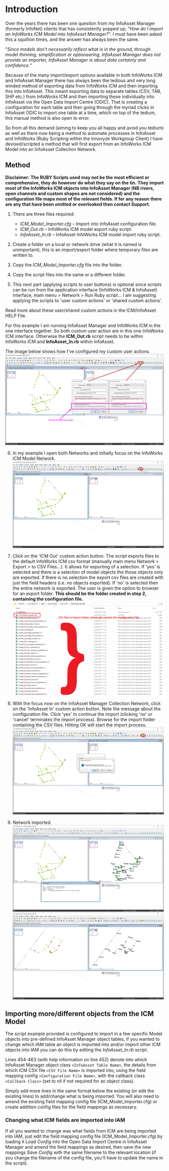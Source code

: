 # Introduction
Over the years there has been one question from my InfoAsset Manager (formerly InfoNet) clients that has consistently popped up; "*How do I import an InfoWorks ICM Model into InfoAsset Manager?*". I must have been asked this a squillion times, and the answer has always been the same.

"*Since models don’t necessarily reflect what is in the ground, through model thinning, simplification or optioneering, InfoAsset Manager does not provide an importer, InfoAsset Manager is about data certainty and confidence.*"


Because of the many import/export options available in both InfoWorks ICM and InfoAsset Manager there has always been the tedious and very long winded method of exporting data from InfoWorks ICM and then importing this into InfoAsset. This meant exporting data to separate tables (CSV, TAB, SHP etc.) from InfoWorks ICM and then importing these individually into InfoAsset via the Open Data Import Centre (ODIC). That is creating a configuration for each table and then going through the myriad clicks in InfoAsset ODIC to import one table at a time, which on top of the tedium, this manual method is also open to error.


So from all this demand (aiming to keep you all happy and avoid you tedium) as well as there now being a method to automate processes in InfoAsset and InfoWorks (Ruby Scripting within the Innovyze Workgroup Client) I have devised/scripted a method that will first export from an InfoWorks ICM Model into an InfoAsset Collection Network.



## Method
**Disclaimer: The RUBY Scripts used may not be the most efficient or comprehensive, they do however do what they say on the tin. They import most of the InfoWorks ICM objects into InfoAsset Manager (NB rivers, open channels and custom shapes are not considered) and the configuration file maps most of the relevant fields. If for any reason there are any that have been omitted or overlooked then contact Support.**

1. There are three files required:
    * *ICM_Model_Importer.cfg* – Import into InfoAsset configuration file.
    * *ICM_Out.rb* – InfoWorks ICM model export ruby script.
    * *InfoAsset_In.rb* – InfoAsset InfoWorks ICM model import ruby script.

2. Create a folder on a local or network drive (what it is named is unimportant), this is an import/export folder where temporary files are written to.

3. Copy the *ICM_Model_Importer.cfg* file into the folder.

4. Copy the script files into the same or a different folder.

5. This next part (applying scripts to user buttons) is optional since scripts can be run from the application interface (InfoWorks ICM & InfoAsset) interface, main menu > Network > Run Ruby script… I am suggesting applying the scripts to 'user custom actions' or 'shared custom actions'.

Read more about these user/shared custom actions in the ICM/InfoAsset HELP File.




For this example I am running InfoAsset Manager and InfoWorks ICM in the one interface together. So both custom user action are in this one InfoWorks ICM interface. Otherwise the **ICM_Out.rb** script needs to be within InfoWorks ICM and **InfoAsset_In.rb** within InfoAsset.

The image below shows how I've configured my custom user actions.
    ![Ruby Scripts on User or Shared Custom Actions](Image1.jfif)


6. In my example I open both Networks and initially focus on the InfoWorks ICM Model Network.
![InfoWorks ICM & InfoAsset GeoPlans](Image2.jfif)


7. Click on the 'ICM Out' custom action button. The script exports files to the default InfoWorks ICM csv format (manually main menu Network > Export > to CSV Files…). It allows for exporting of a selection. If 'yes' is selected and there is a selection of model objects the those objects only are exported. If there is no selection the export csv files are created with just the field headers (i.e. no objects exported). If 'no' is selected then the entire network is exported. The user is given the option to browser for an export folder. **This should be the folder created in step 2, containing the configuration file.**
![Exported CSV Files](Image3.jfif)


8. With the focus now on the InfoAsset Manager Collection Network, click on the 'InfoAsset In' custom action button. Note the message about the configuration file. Click 'yes' to continue the import (clicking 'no' or 'cancel' terminates the import process). Browse for the import folder containing the CSV files. Hitting OK will start the import process.
![Import into InfoAsset Manager](Image4.jfif)


9. Network imported.
![Network Imported](Image5.jfif)
![Network Imported Detail](Image6.jfif)




## Importing more/different objects from the ICM Model
The script example provided is configured to import in a few specific Model objects into pre-defined InfoAsset Manager object tables, if you wanted to change which IAM table an object is imported into and/or import other ICM objects into IAM you can do this by editing the *InfoAsset_In.rb* script.

Lines 454-463 (with help information on line 452) denote into which InfoAsset Manager object class `<InfoAsset Table Name>`, the details from which ICM CSV file `<CSV File Name>` is imported into, using the field mapping config `<Configuration File Name>`, with the callback class `<Callback Class>` (set to nil if not required for an object class).

Simply add more lines in the same format below the existing (or edit the existing lines) to add/change what is being imported.
You will also need to amend the existing field mapping config file (ICM_Model_Importer.cfg) or create addition config files for the field mappings as necessary.


### Changing what ICM fields are imported into IAM
If all you wanted to change was what fields from ICM are being imported into IAM, just edit the field mapping config file (ICM_Model_Importer.cfg) by loading it *Load Config* into the Open Data Import Centre in InfoAsset Manager and amend the field mappings as desired, then save the new mappings *Save Config* with the same filename to the relevant location (if you change the filename of the config file, you'll have to update the name in the script).
